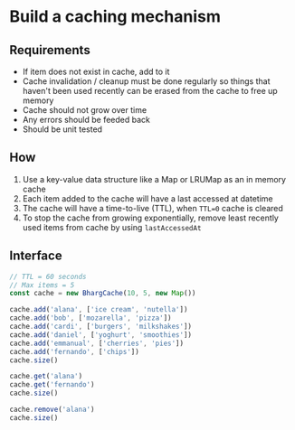 # Build a caching mechanism

## Requirements
- If item does not exist in cache, add to it
- Cache invalidation / cleanup must be done regularly so things that haven't been used recently can be erased from the cache to free up memory
- Cache should not grow over time
- Any errors should be feeded back
- Should be unit tested

## How
1. Use a key-value data structure like a Map or LRUMap as an in memory cache
2. Each item added to the cache will have a last accessed at datetime
3. The cache will have a time-to-live (TTL), when `TTL=0` cache is cleared
4. To stop the cache from growing exponentially, remove least recently used items from cache by using `lastAccessedAt`

## Interface

```typescript
// TTL = 60 seconds
// Max items = 5
const cache = new BhargCache(10, 5, new Map())

cache.add('alana', ['ice cream', 'nutella'])
cache.add('bob', ['mozarella', 'pizza'])
cache.add('cardi', ['burgers', 'milkshakes'])
cache.add('daniel', ['yoghurt', 'smoothies'])
cache.add('emmanual', ['cherries', 'pies'])
cache.add('fernando', ['chips'])
cache.size()

cache.get('alana')
cache.get('fernando')
cache.size()

cache.remove('alana')
cache.size()
```

